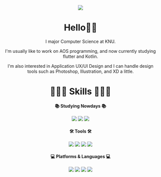 <div align="center">
<img src="https://github.com/HeewonP825/HeewonP825/assets/80496838/361e92cb-177c-4a5c-be11-097d08801d85">


Hello👋🏻
=============
I major Computer Science at KNU.

I'm usually like to work on AOS programming, and now currently studying flutter and Kotlin.

I'm also interested in Application UX/UI Design and I can handle design tools such as Photoshop, Illustration, and XD a little.
  
  
  
  

<!-- *** -->

# 👩🏻‍💻 Skills 👩🏻‍💻
  
  #### 📚  Studying Nowdays 📚
  
 <!-- <img src="https://img.shields.io/badge/Adobe Illustrator-FF9A00?style=flat&logo=Adobe Illustrator&logoColor=white"/> <img src="https://img.shields.io/badge/Adobe Photoshop-31A8FF?style=flat&logo=Adobe Photoshop&logoColor=white"/> !-->  <!-- <img src="https://img.shields.io/badge/Adobe XD-FF61F6?style=flat&logo=Adobe XD&logoColor=white"/> !-->
  
  <img src="https://img.shields.io/badge/Adobe XD-FF61F6?style=flat&logo=Adobe XD&logoColor=white"/> <img src="https://img.shields.io/badge/Flutter-02569B?style=flat&logo=Flutter&logoColor=white"/> <img src="https://img.shields.io/badge/Kotlin-7F52FF?style=flat&logo=Kotlin&logoColor=white"/>

  #### 🛠  Tools 🛠
  <img src="https://img.shields.io/badge/Android Studio-3DDC84?style=flat&logo=Android Studio&logoColor=white"/> 
<img src="https://img.shields.io/badge/PyCharm-000000?style=flat&logo=PyCharm&logoColor=white"/>
  <img src="https://img.shields.io/badge/Visual Studio-5C2D91?style=flat&logo=Visual Studio&logoColor=white"/> <img src="https://img.shields.io/badge/GitHub-181717?style=flat&logo=GitHub&logoColor=white"/>

  #### 💻  Platforms & Languages 💻
<img src="https://img.shields.io/badge/C-A8B9CC?style=flat&logo=C&logoColor=white"/> <img src="https://img.shields.io/badge/Bootstrap-7952B3?style=flat&logo=Bootstrap&logoColor=white"/> <img src="https://img.shields.io/badge/Kotlin-7F52FF?style=flat&logo=Kotlin&logoColor=white"/> <img src="https://img.shields.io/badge/Dart-0175C2?style=flat&logo=Dart&logoColor=white"/> <!-- <img src="https://img.shields.io/badge/C++-00599C?style=flat&logo=C++&logoColor=white"/>  <img src="https://img.shields.io/badge/HTML5-E34F26?style=flat&logo=HTML5&logoColor=white"/> <img src="https://img.shields.io/badge/CSS3-1572B6?style=flat&logo=CSS3&logoColor=white"/> <img src="https://img.shields.io/badge/JavaScript-F7DF1E?style=flat&logo=JavaScript&logoColor=white"/>  -->
<!-- <img src="https://img.shields.io/badge/Java-007396?style=flat&logo=Java&logoColor=white"/> -->
  
  

<!-- ## 🙍🏻‍♀️ My Status 🙍🏻‍♀️ -->


<!-- ![Anurag's GitHub stats](https://github-readme-stats.vercel.app/api?username=HeewonP825&show_icons=true&theme=tokyonight&hide_border) ![Top Langs](https://github-readme-stats.vercel.app/api/top-langs/?username=HeewonP825&layout=compact&show_icons=true&theme=tokyonight&hide_border)
    </div>
 --> 

